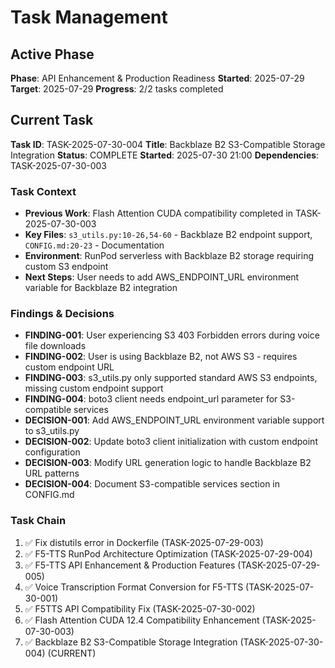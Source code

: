 # Task Management

## Active Phase
**Phase**: API Enhancement & Production Readiness
**Started**: 2025-07-29
**Target**: 2025-07-29
**Progress**: 2/2 tasks completed

## Current Task
**Task ID**: TASK-2025-07-30-004
**Title**: Backblaze B2 S3-Compatible Storage Integration
**Status**: COMPLETE
**Started**: 2025-07-30 21:00
**Dependencies**: TASK-2025-07-30-003

### Task Context
- **Previous Work**: Flash Attention CUDA compatibility completed in TASK-2025-07-30-003
- **Key Files**: `s3_utils.py:10-26,54-60` - Backblaze B2 endpoint support, `CONFIG.md:20-23` - Documentation
- **Environment**: RunPod serverless with Backblaze B2 storage requiring custom S3 endpoint
- **Next Steps**: User needs to add AWS_ENDPOINT_URL environment variable for Backblaze B2 integration

### Findings & Decisions
- **FINDING-001**: User experiencing S3 403 Forbidden errors during voice file downloads
- **FINDING-002**: User is using Backblaze B2, not AWS S3 - requires custom endpoint URL
- **FINDING-003**: s3_utils.py only supported standard AWS S3 endpoints, missing custom endpoint support
- **FINDING-004**: boto3 client needs endpoint_url parameter for S3-compatible services
- **DECISION-001**: Add AWS_ENDPOINT_URL environment variable support to s3_utils.py
- **DECISION-002**: Update boto3 client initialization with custom endpoint configuration
- **DECISION-003**: Modify URL generation logic to handle Backblaze B2 URL patterns
- **DECISION-004**: Document S3-compatible services section in CONFIG.md

### Task Chain
1. ✅ Fix distutils error in Dockerfile (TASK-2025-07-29-003)
2. ✅ F5-TTS RunPod Architecture Optimization (TASK-2025-07-29-004)
3. ✅ F5-TTS API Enhancement & Production Features (TASK-2025-07-29-005)
4. ✅ Voice Transcription Format Conversion for F5-TTS (TASK-2025-07-30-001)
5. ✅ F5TTS API Compatibility Fix (TASK-2025-07-30-002)
6. ✅ Flash Attention CUDA 12.4 Compatibility Enhancement (TASK-2025-07-30-003)
7. ✅ Backblaze B2 S3-Compatible Storage Integration (TASK-2025-07-30-004) (CURRENT)